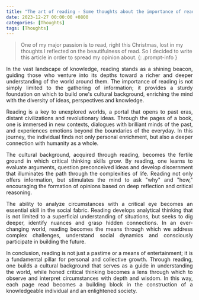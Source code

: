 ```yaml
---
title: "The art of reading - Some thoughts about the importance of read 👓​"
date: 2023-12-27 00:00:00 +0800
categories: [Thoughts]
tags: [Thoughts]
---
```



> One of my major passion is to read, right this Christmas, lost in my thoughts I reflected on the beautifulness of read. So I decided to write this article in order to spread my opinion about.
{: .prompt-info } 

<div style="text-align: justify">
In the vast landscape of knowledge, reading stands as a shining beacon, guiding those who venture into its depths toward a richer and deeper understanding of the world around them. The importance of reading is not simply limited to the gathering of information; it provides a sturdy foundation on which to build one's cultural background, enriching the mind with the diversity of ideas, perspectives and knowledge.


Reading is a key to unexplored worlds, a portal that opens to past eras, distant civilizations and revolutionary ideas. Through the pages of a book, one is immersed in new contexts, dialogues with brilliant minds of the past, and experiences emotions beyond the boundaries of the everyday. In this journey, the individual finds not only personal enrichment, but also a deeper connection with humanity as a whole.


The cultural background, acquired through reading, becomes the fertile ground in which critical thinking skills grow. By reading, one learns to evaluate arguments, question preconceived ideas and develop discernment that illuminates the path through the complexities of life. Reading not only offers information, but stimulates the mind to ask "why" and "how," encouraging the formation of opinions based on deep reflection and critical reasoning.


The ability to analyze circumstances with a critical eye becomes an essential skill in the social fabric. Reading develops analytical thinking that is not limited to a superficial understanding of situations, but seeks to dig deeper, identify nuances and grasp hidden connections. In an ever-changing world, reading becomes the means through which we address complex challenges, understand social dynamics and consciously participate in building the future.


In conclusion, reading is not just a pastime or a means of entertainment; it is a fundamental pillar for personal and collective growth. Through reading, one builds a cultural background that serves as a guide in understanding the world, while honed critical thinking becomes a lens through which to observe and interpret circumstances with depth and wisdom. In this way, each page read becomes a building block in the construction of a knowledgeable individual and an enlightened society.
</div>
